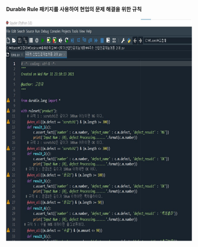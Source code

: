 #### **Durable Rule 패키지를 사용하여 현업의 문제 해결을 위한 규칙**

<img src="./실습.jpg"  width="800" height="600">

</p>

